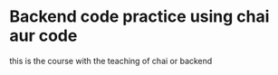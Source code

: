 # Backend code practice using chai aur code
 this is the course with the teaching of chai or backend